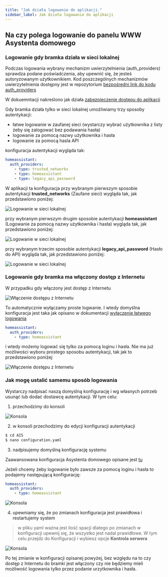 ```yaml
---
title: "Jak działa logowanie do aplikacji."
sidebar_label: Jak działa logowanie do aplikacji
---
```


## Na czy polega logowanie do panelu WWW Asystenta domowego

### Logowanie gdy bramka działa w sieci lokalnej

Podczas logowania wybrany mechanizm uwierzytelnienia (auth_providers) sprawdza podane poświadczenia, aby upewnić się, że jesteś autoryzowanym użytkownikiem.
Kod poszczególnych mechanizmów uwierzytelnienia dostępny jest w repozytorium [bezpośredni link do kodu auth_providers](/AIS-home-assistant/tree/master/homeassistant/auth/providers)

W dokuemntacji nakreślono jak działa [zabezpieczenie dostępu do aplikacji](/AIS-docs/docs/en/ais_bramka_remote_www_index.html#zabezpieczenie-dost%C4%99pu-do-aplikacji)

Gdy bramka działa tylko w sieci lokalnej umożliwiamy trzy sposoby autentykacji:
- łatwe logowanie w zaufanej sieci (wystarczy wybrać użytkownika z listy żeby się zalogować bez podawania hasła)
- logowanie za pomocą nazwy użytkownika i hasła
- logowanie za pomocą hasla API

konfiguracja autentykacji wygląda tak:

```yaml
homeassistant:
  auth_providers:
    - type: trusted_networks
    - type: homeassistant
    - type: legacy_api_password
```

W aplikacji ta konfiguracja przy wybranym pierwszym sposobie autentykacji **trusted_networks** (Zaufane sieci) wygląda tak, jak przedstawiono poniżej:

![Logowanie w sieci lokalnej](/AIS-docs/img/en/faq/auth_trusted_networks.png)

przy wybranym pierwszym drugim sposobie autentykacji **homeassistant** (Logowanie za pomocą nazwy użytkownika i hasła) wygląda tak, jak przedstawiono poniżej:

![Logowanie w sieci lokalnej](/AIS-docs/img/en/faq/auth_homeassistant.png)

przy wybranym trzecim sposobie autentykacji **legacy_api_password** (Hasło do API) wygląda tak, jak przedstawiono poniżej:

![Logowanie w sieci lokalnej](/AIS-docs/img/en/faq/auth_legacy_api_password.png)


### Logowanie gdy bramka ma włączony dostęp z Internetu

W przypadku gdy włączony jest dostęp z Internetu

![Włączenie dostępu z Internetu](/AIS-docs/img/en/faq/access_form_internet.png)

To automatycznie wyłączamy proste logwanie.
I wtedy domyślna konfiguracja jest taka jak opisano w dokumentacji [wyłączenie łatwego logowania](/AIS-docs/docs/en/ais_bramka_remote_www_index.html#wy%C5%82%C4%85czenie-%C5%82atwego-logowania)

```yaml
homeassistant:
  auth_providers:
    - type: homeassistant
```

i wtedy możemy logować się tylko za pomocą loginu i hasła. Nie ma już możliwości wyboru prostego sposobu autentykacji, tak jak to przedstawiono poniżej

![Włączenie dostępu z Internetu](/AIS-docs/img/en/faq/auth_access_form_internet_on.png)


### Jak mogę ustalić samemu sposób logowania

Wystarczy nadpisać naszą domyślną konfigurację i wg własnych potrzeb usunąć lub dodać dostawcę autentykacji.
W tym celu:

1. przechodzimy do konsoli

![Konsola](/AIS-docs/img/en/faq/go_to_console.png)

2. w konsoli przechodzimy do edycji konfiguracji autentykacji

```bash
$ cd AIS
$ nano configuration.yaml  
```

3. nadpisujemy domyślną konfigurację systemu

Zaawansowana konfiguracja Asystenta domowego opisane jest [tu](AIS-docs/docs/en/ais_gate_faq_config_yaml.html#plik-konfiguracyjny-configurationyaml)

Jeżeli chcemy żeby logowanie było zawsze za pomocą loginu i hasła to podajemy następującą konfigurację:

```yaml
homeassistant:
  auth_providers:
    - type: homeassistant
```

![Konsola](/AIS-docs/img/en/faq/edit_configuration.png)


4. upewniamy się, że po zmianach konfiguracja jest prawidłowa i restartujemy system

> w pliku yaml ważna jest ilość spacji dlatego po zmianach w konfiguracji upewnij się, że wszystko jest nadal prawidłowe. W tym celu przejdz do Konfiguracji i wybiesz opcje **Kontrola serwera**

![Konsola](/AIS-docs/img/en/faq/reload_config.png)


Po tej zmianie w konfiguracji opisanej powyżej, bez względu na to czy dostęp z Internetu do bramki jest włączony czy nie będziemy mieli możliwość logowania tylko przez podanie urzytkownika i hasła.
